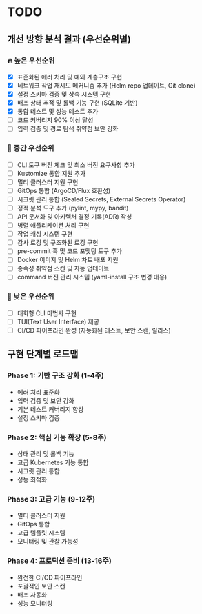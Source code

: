 # TODO

## 개선 방향 분석 결과 (우선순위별)

### 🔥 높은 우선순위
- [x] 표준화된 에러 처리 및 예외 계층구조 구현
- [x] 네트워크 작업 재시도 메커니즘 추가 (Helm repo 업데이트, Git clone)
- [x] 설정 스키마 검증 및 상속 시스템 구현
- [x] 배포 상태 추적 및 롤백 기능 구현 (SQLite 기반)
- [x] 통합 테스트 및 성능 테스트 추가
- [ ] 코드 커버리지 90% 이상 달성
- [ ] 입력 검증 및 경로 탐색 취약점 보안 강화

### 🔶 중간 우선순위
- [ ] CLI 도구 버전 체크 및 최소 버전 요구사항 추가
- [ ] Kustomize 통합 지원 추가
- [ ] 멀티 클러스터 지원 구현
- [ ] GitOps 통합 (ArgoCD/Flux 호환성)
- [ ] 시크릿 관리 통합 (Sealed Secrets, External Secrets Operator)
- [ ] 정적 분석 도구 추가 (pylint, mypy, bandit)
- [ ] API 문서화 및 아키텍처 결정 기록(ADR) 작성
- [ ] 병렬 애플리케이션 처리 구현
- [ ] 작업 캐싱 시스템 구현
- [ ] 감사 로깅 및 구조화된 로깅 구현
- [ ] pre-commit 훅 및 코드 포맷팅 도구 추가
- [ ] Docker 이미지 및 Helm 차트 배포 지원
- [ ] 종속성 취약점 스캔 및 자동 업데이트
- [ ] command 버전 관리 시스템 (yaml-install 구조 변경 대응)

### 🔸 낮은 우선순위
- [ ] 대화형 CLI 마법사 구현
- [ ] TUI(Text User Interface) 제공
- [ ] CI/CD 파이프라인 완성 (자동화된 테스트, 보안 스캔, 릴리스)

## 구현 단계별 로드맵

### Phase 1: 기반 구조 강화 (1-4주)
- 에러 처리 표준화
- 입력 검증 및 보안 강화
- 기본 테스트 커버리지 향상
- 설정 스키마 검증

### Phase 2: 핵심 기능 확장 (5-8주)
- 상태 관리 및 롤백 기능
- 고급 Kubernetes 기능 통합
- 시크릿 관리 통합
- 성능 최적화

### Phase 3: 고급 기능 (9-12주)
- 멀티 클러스터 지원
- GitOps 통합
- 고급 템플릿 시스템
- 모니터링 및 관찰 가능성

### Phase 4: 프로덕션 준비 (13-16주)
- 완전한 CI/CD 파이프라인
- 포괄적인 보안 스캔
- 배포 자동화
- 성능 모니터링
